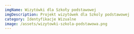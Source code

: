 ```yaml
---
imgName: Wizytówki dla Szkoły podstawowej
imgDescription: Projekt wizytówek dla Szkoly podstawowej
category: Identyfikacje Wizualne
image: /assets/wizytowki-szkola-podstawowa.png
---
```

